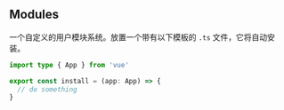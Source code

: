 ## Modules

一个自定义的用户模块系统。放置一个带有以下模板的 `.ts` 文件，它将自动安装。

```ts
import type { App } from 'vue'

export const install = (app: App) => {
  // do something
}
```

